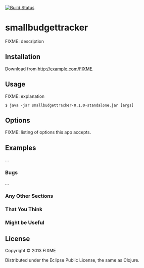 [![Build Status](https://travis-ci.org/TheCodEx/smallbudgettracker.png)](https://travis-ci.org/TheCodEx/smallbudgettracker)

# smallbudgettracker

FIXME: description

## Installation

Download from http://example.com/FIXME.

## Usage

FIXME: explanation

    $ java -jar smallbudgettracker-0.1.0-standalone.jar [args]

## Options

FIXME: listing of options this app accepts.

## Examples

...

### Bugs

...

### Any Other Sections
### That You Think
### Might be Useful

## License

Copyright © 2013 FIXME

Distributed under the Eclipse Public License, the same as Clojure.
